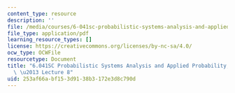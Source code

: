 ```yaml
---
content_type: resource
description: ''
file: /media/courses/6-041sc-probabilistic-systems-analysis-and-applied-probability-fall-2013/253af66abf153d9138b3172e3d8c790d_MIT6_041SCF13_lec08_300k.mp4.pdf
file_type: application/pdf
learning_resource_types: []
license: https://creativecommons.org/licenses/by-nc-sa/4.0/
ocw_type: OCWFile
resourcetype: Document
title: "6.041SC Probabilistic Systems Analysis and Applied Probability, Fall 2013Transcript\
  \ \u2013 Lecture 8"
uid: 253af66a-bf15-3d91-38b3-172e3d8c790d
---
```

